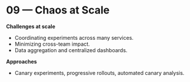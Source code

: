 # 09 — Chaos at Scale

**Challenges at scale**
- Coordinating experiments across many services.
- Minimizing cross-team impact.
- Data aggregation and centralized dashboards.

**Approaches**
- Canary experiments, progressive rollouts, automated canary analysis.
